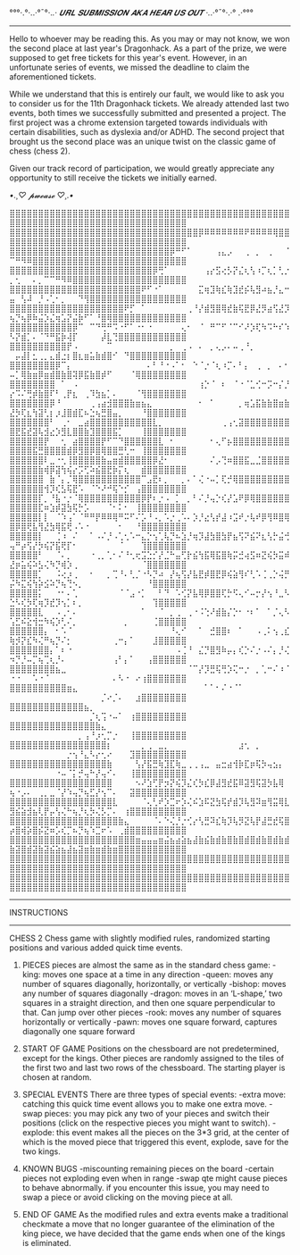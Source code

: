 # 
°°°·.°·..·°¯°·._.· 𝑼𝑹𝑳 𝑺𝑼𝑩𝑴𝑰𝑺𝑺𝑰𝑶𝑵 𝑨𝑲𝑨 𝑯𝑬𝑨𝑹 𝑼𝑺 𝑶𝑼𝑻 ·._.·°¯°·.·° .·°°°
______________________________________________________________________________
Hello to whoever may be reading this. As you may or may not know, we won the second place at last year's Dragonhack. As a part of the prize, we were supposed to get free tickets for this year's event. However, in an unfortunate series of events, we missed the deadline to claim the aforementioned tickets.

While we understand that this is entirely our fault, we would like to ask you to consider us for the 11th Dragonhack tickets. 
We already attended last two events, both times we successfully submitted and presented a project. The first project was a chrome extension targeted towards individuals with certain disabilities, such as dyslexia and/or ADHD. The second project that brought us the second place was an unique twist on the classic game of chess (chess 2).

Given our track record of participation, we would greatly appreciate any opportunity to still receive the tickets we initially earned.





*•.¸♡ 𝓹𝔀𝓮𝓪𝓼𝓮 ♡¸.•*

⣿⣿⣿⣿⣿⣿⣿⣿⣿⣿⣿⣿⣿⣿⣿⣿⣿⣿⣿⣿⣿⣿⣿⣿⣿⣿⣿⣿⣿⣿⣿⣿⣿⣿⣿⣿⣿⣿⣿⣿⣿⣿⣿⣿⣿⣿⣿⣿⣿⣿⣿⣿⣿⣿⣿⣿⣿⣿⣿⣿⣿⣿⣿⣿⣿⣿⣿⣿⣿⣿⣿⣿⣿⣿⣿⣿⣿⣿⣿⣿
⣿⣿⣿⣿⣿⣿⣿⣿⣿⣿⣿⣿⣿⣿⣿⣿⣿⣿⣿⣿⣿⣿⣿⣿⣿⣿⣿⣿⣿⣿⣿⣿⣿⡿⠿⠿⠿⠿⠿⠿⠿⠟⠿⠿⠿⠿⢿⣿⣿⣿⣿⣿⣿⣿⣿⣿⣿⣿⣿⣿⣿⣿⣿⣿⣿⣿⣿⣿⣿⣿⣿⣿⣿⣿⣿⣿⣿⣿⣿⣿
⣿⣿⣿⣿⣿⣿⣿⣿⣿⣿⣿⣿⣿⣿⣿⣿⣿⣿⣿⣿⣿⣿⣿⣿⣿⣿⣿⣿⡿⠛⠋⠁⠀⠀⠀⠀⢠⣄⡠⠀⠀⢀⠀⡀⠀⢀⠀⠀⠈⠉⠛⠻⠿⣿⣿⣿⣿⣿⣿⣿⣿⣿⣿⣿⣿⣿⣿⣿⣿⣿⣿⣿⣿⣿⣿⣿⣿⣿⣿⣿
⣿⣿⣿⣿⣿⣿⣿⣿⣿⣿⣿⣿⣿⣿⣿⣿⣿⣿⣿⣿⣿⣿⣿⣿⣿⡿⢛⠁⠀⠀⠀⠀⠀⠀⢠⡔⣫⢔⡣⡝⣌⢆⢣⠰⡉⢆⡁⢃⡐⡀⢂⠀⠀⠄⡀⠉⠉⠛⠻⠿⣿⣿⣿⣿⣿⣿⣿⣿⣿⣿⣿⣿⣿⣿⣿⣿⣿⣿⣿⣿
⣿⣿⣿⣿⣿⣿⣿⣿⣿⣿⣿⣿⣿⣿⣿⣿⣿⣿⣿⣿⣿⣿⣿⠟⠋⠐⠁⠀⠀⠀⠀⠀⠀⣍⢶⣹⢷⣎⢷⣹⣞⡮⢧⣻⠴⣦⡘⣄⠒⣤⠀⢣⠼⠀⡘⠠⢁⠂⡀⠀⠀⠙⢻⣿⣿⣿⣿⣿⣿⣿⣿⣿⣿⣿⣿⣿⣿⣿⣿⣿
⣿⣿⣿⣿⣿⣿⣿⣿⣿⣿⣿⣿⣿⣿⣿⣿⣿⣿⣿⣿⠟⡋⠀⠁⠀⠀⠀⠀⠀⠀⠀⢀⠘⡜⣾⣻⣿⢿⣞⣷⢯⣟⡿⣜⡻⣴⢫⣜⡹⢦⡙⢦⡿⠷⣬⡱⣌⢶⣡⡝⣬⡷⠋⠁⠘⣿⢿⣿⣿⣿⣿⣿⣿⣿⣿⣿⣿⣿⣿⣿
⣿⣿⣿⣿⣿⣿⣿⣿⣿⣿⣿⡿⠉⠀⠉⠙⢛⠛⠩⠐⠋⠁⠐⠂⠐⠀⠀⠀⠀⠀⢄⠂⠀⠈⠀⠛⠉⠋⠈⠉⠊⠜⡱⢏⠳⠩⠓⠎⠱⠣⡝⣾⡁⠄⠈⠙⠛⣯⡷⢼⡏⠀⠀⠀⠀⡼⣇⢙⣿⣿⣿⣿⣿⣿⣿⣿⣿⣿⣿⣿
⣿⣿⣿⣿⣿⣿⣿⣿⣿⣿⡟⠠⠀⠀⠀⠀⠀⠉⠀⠀⠀⠀⠀⠀⠀⠀⠀⠀⡀⠀⢀⠠⠀⠄⠀⡀⢄⡠⠄⠤⢀⠘⡀⠀⠀⠀⠀⠀⠀⠀⡤⣼⡇⣂⢀⡀⣄⣾⣐⡆⣿⣆⣶⣥⣷⣾⣿⠊⠀⠙⣿⣿⣿⣿⣿⣿⣿⣿⣿⣿
⣿⣿⣿⣿⣿⣿⣿⣿⡿⠉⡄⠀⠀⠀⠀⠀⠀⠀⠀⠀⠀⠀⠀⠀⠄⠃⠘⠐⠠⠁⠂⠀⠑⠈⡐⠈⢆⠰⡉⠄⠃⡄⠀⢀⠀⡀⠀⠄⠂⠤⡁⢿⣷⣶⡿⣶⣾⣿⣷⣿⢽⡿⣯⣷⣿⡾⠋⠀⠀⠀⠈⢿⣿⣿⣿⣿⣿⣿⣿⣿
⣿⣿⣿⣿⣿⣿⣿⣿⠀⠁⠀⠠⠀⠀⠀⠀⠀⠀⠀⠀⠀⠀⠀⠀⠀⠀⠀⠀⠀⠀⠀⠀⠀⢰⡑⠈⠀⠆⠀⠈⠐⠈⣁⢊⠒⡩⠒⡌⡘⡔⠩⠌⢛⡾⣷⣿⠏⠃⢀⡟⣆⠀⢀⠹⣳⣦⡁⠄⠀⠀⠀⠈⢻⣿⣿⣿⣿⣿⣿⣿
⣿⣿⣿⣿⣿⣿⣿⡿⠘⠀⠀⠀⠀⠀⢀⢠⣴⣺⣿⣿⣿⣷⣶⣦⣄⠀⠀⠀⠀⠀⠀⠀⠀⠂⠀⠁⠀⠀⠀⠀⡀⢶⣡⣯⣷⣷⣿⣶⣷⣜⡳⢏⣆⢳⣽⢃⡆⡰⣸⣿⣾⣏⠦⣑⢦⣛⣿⣤⡀⠀⠀⠀⠘⣿⣿⣿⣿⣿⣿⣿
⣿⣿⣿⣿⣿⣿⣿⠃⠀⢀⠂⠀⣀⣴⣿⣿⣿⣿⣿⣿⣿⣿⣿⣿⣿⣇⡀⠀⠀⠀⠀⠀⠀⠀⠀⠀⠀⢀⢠⢂⣽⣿⣿⣿⣿⣿⣿⣿⣿⣿⣟⣯⣞⣽⢧⣺⣔⡱⣻⣇⣿⣿⣷⣹⣿⣿⣿⣯⡁⠀⠀⠀⢸⣿⣿⣿⣿⣿⣿⣿
⣿⣿⣿⣿⣿⣿⡟⠀⠀⢂⠀⣴⣿⣿⣿⣿⡟⠋⠉⠙⣿⣿⣿⣿⣿⣿⣇⠀⠂⠀⠀⠀⠀⠀⠀⠂⢄⠋⡦⣿⣿⣿⣿⣿⣿⣿⣿⣿⣿⣿⣿⣿⣿⣯⣛⣿⣿⣿⣿⣾⡿⣻⣿⡿⣿⢿⣿⣿⣛⢃⠒⠀⢸⣿⣿⣿⣿⣿⣿⣿
⣿⣿⣿⣿⣿⣿⠇⣀⠐⢂⢸⣿⣿⣿⣿⣿⣷⣤⣶⣾⣿⣿⣿⣿⣿⡿⣜⠂⠀⠀⠀⠀⠀⠀⠀⠌⡠⢙⠶⣿⣿⣯⣀⣈⣿⣿⣿⣿⣿⣿⣿⣿⣿⣿⣷⢾⡿⣽⢳⢮⡔⡩⢋⠵⣮⣿⣟⡷⡍⢆⠀⠀⣾⣿⣿⣿⣿⣿⣿⣿
⣿⣿⣿⣿⣿⣿⠀⣷⠈⡄⡈⢿⣿⣿⣿⣿⣿⣿⣿⣿⣿⣿⣿⠉⣠⣟⠆⡀⠀⠀⡀⠄⠁⢌⠐⠤⡁⢏⡚⢿⣿⣿⣿⣿⣿⣿⣿⣿⣿⣿⣿⣿⣿⣿⣿⢺⡹⢎⣣⢯⣟⠡⠀⠈⠑⠜⠚⢯⠑⡊⠀⢠⣿⣿⣿⣿⣿⣿⣿⣿
⣿⣿⣿⣿⣿⡏⡀⠘⣧⠐⡐⠈⢿⣿⣿⣿⣿⣿⣿⣿⣿⣿⣿⡿⡟⠆⡐⠠⠀⡁⠀⡀⠃⠌⡘⢤⡑⢎⡜⣡⠟⡿⢿⣿⣿⣿⣿⣿⣿⣿⣿⣿⣿⣿⣏⠶⣱⡾⣽⣳⢯⡓⡡⠀⠀⠀⠈⠂⠅⠂⠀⢸⣿⣿⣿⣿⣿⣿⣿⣿
⣿⣿⣿⣿⣿⡇⡇⠀⠈⠱⢠⠁⠈⠛⠛⡟⠿⠿⢿⠛⠭⠋⠌⡡⠘⠠⡀⠡⡐⢀⠡⠄⡱⡘⣔⢣⡞⣼⠰⣩⠞⡐⢧⠞⡿⢻⠿⣿⢿⣿⡿⣿⢟⣧⢻⣜⣳⢿⣯⢟⠠⠡⠐⠀⠀⠀⠀⠀⠂⠀⠀⠘⣿⣿⣿⣿⣿⣿⣿⣿
⣿⣿⣿⣿⣿⡇⠀⠀⢈⠰⠀⠌⠀⠀⠁⠠⠌⡘⠠⢁⢂⠡⠒⣄⡑⢢⢁⢧⡙⠦⣱⡘⢶⡹⣼⣳⣿⣳⡟⣦⢫⠝⣮⠝⣆⢣⡓⣬⢚⢤⠛⡴⢫⡜⡳⢮⡝⣯⢟⡏⠂⠀⠀⠀⠀⠀⠀⠀⠈⠀⠀⠀⢹⣿⣿⣿⣿⣿⣿⣿
⣿⣿⣿⣿⣿⠃⠀⠀⠈⠄⡀⠀⠀⠀⠐⢀⡀⢁⠂⠌⠘⢂⢖⣩⣑⡊⡜⣈⠓⣤⢋⡗⣮⢳⣯⢿⣯⣿⢷⡭⣚⢴⣫⠶⣝⢮⡳⣭⠾⣜⡶⣥⢮⠵⣣⢌⠳⡙⢾⡱⢀⠀⠀⠀⠀⠀⠀⠀⠀⠀⠀⠀⠈⣿⣿⣿⣿⣿⣿⣿
⣿⣿⣿⣿⣿⡁⠀⠀⠨⢔⡰⢀⠀⠀⠂⠀⠀⡀⢉⠘⠄⢃⡈⠐⠣⡙⠴⠀⡜⢦⢫⡜⣧⣟⡾⣿⣟⡿⢮⣵⢻⠎⢃⠡⢈⢀⡑⢬⡛⡬⠳⣍⢮⢳⡵⣪⠵⡙⢦⢙⠢⡀⠀⠀⠀⠀⠀⠀⠀⠀⠀⠀⠀⠘⣿⣿⣿⣿⣿⣿
⣿⣿⣿⣿⣿⡅⠀⠀⠐⠂⠄⢁⠀⠀⠀⠀⠀⠀⠀⠈⠈⣠⠐⡁⠀⠀⠃⠙⠀⠡⢊⡝⣧⢿⡿⣿⣿⢏⡓⠫⢄⠊⠤⡒⡜⢢⠘⣀⠣⣑⠣⢎⡳⢏⢶⡹⣞⡹⢢⡁⠆⡀⠀⠀⠀⠀⠀⠀⠀⠀⠀⠀⠀⠀⢹⣿⣿⣿⣿⣿
⣿⣿⣿⣿⣿⣇⠀⠀⠠⢀⠂⠄⠀⠀⠀⠀⠀⠀⠀⠀⠀⠀⠀⠁⠀⠀⠈⠀⡀⢀⠀⢀⠐⠨⢑⠜⣾⣷⡌⡑⠂⠐⠆⠁⠀⠁⡈⢄⠣⢡⣋⠮⣕⢺⣒⠳⢮⡱⢃⠌⡀⠀⠀⠀⠀⠀⠀⠀⠀⡀⠀⠀⠀⠀⢈⣿⣿⣿⣿⣿
⣿⣿⣿⣿⣿⣿⡄⠀⠂⠡⠈⠀⠀⠀⠀⠀⠀⠀⠀⠀⠀⠀⠀⠀⠀⠀⠀⠀⠘⢄⠊⠀⠀⠁⠀⣚⣿⣿⠆⠀⠁⠀⠀⠠⢀⠅⢢⢀⣎⢷⡺⡝⣎⠳⢌⠛⢦⡙⠌⡂⠀⠀⠀⠀⠀⠀⠀⢀⠒⡄⠁⠀⠀⠀⣸⣿⣿⣿⣿⣿
⣿⣿⣿⣿⣿⣿⣿⡄⠁⠆⠐⠀⠀⠀⠀⠀⠀⠀⠀⠀⠀⠀⠀⠀⠀⠀⠀⠀⠀⠠⢈⠘⠀⣌⡙⣿⣻⠷⡤⡄⢎⡑⠌⡐⠠⠌⡄⡘⢌⠲⡙⡘⠤⡉⢦⢉⢆⡘⠄⠀⠀⠀⠀⠀⠀⠀⠀⢠⠃⡄⠁⠀⠀⢠⣿⣿⣿⣿⣿⣿
⣿⣿⣿⣿⣿⣿⣿⣿⣦⣀⠀⠀⠀⠀⠀⠀⠀⠀⠀⠀⠀⠀⠀⠀⠀⠀⠀⠀⠀⠀⠀⠈⠉⡜⡹⣛⢯⢛⡱⢍⠒⡐⠀⡀⢁⠒⠌⠰⠈⠐⠐⠀⠀⠡⠐⠈⠀⠀⠀⠀⠀⠀⠀⠀⠀⠀⠀⠄⠣⠐⠀⠔⢰⣿⣿⣿⣿⣿⣿⣿
⣿⣿⣿⣿⣿⣿⣿⣿⣿⣿⣶⣄⠀⠀⠀⠀⠀⠀⠀⠀⠀⠀⠀⠀⠀⠀⠀⠀⠀⠀⠀⠀⠀⠀⠁⠁⠂⠌⠐⠈⠁⠀⠀⠀⠀⠀⠀⠀⠀⠀⠀⠀⠀⠀⠀⠀⠀⠀⠀⠀⠀⠀⠀⠀⠀⡈⠔⡈⠄⠀⠀⣰⣿⣿⣿⣿⣿⣿⣿⣿
⣿⣿⣿⣿⣿⣿⣿⣿⣿⣿⣿⣿⣿⣦⡀⠀⠀⠀⠀⠀⠀⠀⠀⠀⠀⠀⠀⠀⠀⠀⠀⠀⠀⠀⠀⠀⠀⠀⠀⠀⠀⠀⠀⠀⠀⠀⠀⠀⠀⠀⠀⠀⠀⠀⠀⠀⠀⠀⠀⠀⠀⠀⠀⡈⢆⢩⠐⠤⠁⠀⢰⣿⣿⣿⣿⣿⣿⣿⣿⣿
⣿⣿⣿⣿⣿⣿⣿⣿⣿⣿⣿⣿⣿⣿⣿⣷⣄⠀⠀⠀⠀⠀⠀⠀⠀⠀⠀⠀⠀⠀⠀⠀⠀⠀⠀⠀⠀⠀⠀⠀⠀⠀⠀⠀⠀⠀⠀⠀⠀⠀⠀⠀⠀⠀⠀⠀⠀⠀⠀⠀⠀⡀⢠⠘⡰⢂⡉⡐⠀⠀⢸⣿⣿⣿⣿⣿⣿⣿⣿⣿
⣿⣿⣿⣿⣿⣿⣿⣿⣿⣿⣿⣿⣿⣿⣿⣿⣿⡆⠀⠀⠀⠀⠀⡀⢀⠀⣀⡀⠀⠀⠀⠀⠀⠀⠀⠀⠀⠀⠀⠀⣰⢂⠀⡀⠀⠀⠀⠀⠀⠀⠀⠀⠀⠀⠀⠀⠀⠀⠀⡐⢢⠘⣄⠣⡔⢂⠔⠀⠀⠀⣹⣿⣿⣿⣿⣿⣿⣿⣿⣿
⣿⣿⣿⣿⣿⣿⣿⣿⣿⣿⣿⣿⣿⣿⣿⣿⣿⣷⠀⠀⠀⠀⢣⡜⣯⣛⢷⣹⣏⢷⣀⢀⢀⢠⣀⠀⣤⣒⣴⢺⡷⣏⡶⢯⡳⢤⣢⡄⠀⠀⠀⠀⠀⠀⠀⠀⠀⠐⠤⠈⡅⡚⢤⠓⡜⢤⠊⠄⠀⠀⢸⣿⣿⣿⣿⣿⣿⣿⣿⣿
⣿⣿⣿⣿⣿⣿⣿⣿⣿⣿⣿⣿⣿⣿⣿⣿⣿⣿⠀⠀⠀⠀⠢⠜⣱⢋⡟⡲⡝⢮⡹⣌⢎⡳⣎⡿⣼⣻⣞⣯⠿⣽⣻⢯⣽⡳⣧⢿⠀⢦⠐⡠⠄⠀⢀⡀⣀⠈⡜⠱⢤⡙⢦⣋⡜⢢⠉⠄⠀⠀⣽⣿⣿⣿⣿⣿⣿⣿⣿⣿
⣿⣿⣿⣿⣿⣿⣿⣿⣿⣿⣿⣿⣿⣿⣿⣿⣿⣿⣇⠀⠀⠀⠀⠈⢄⢃⠞⡱⣉⠖⡱⢌⠮⣱⠯⣝⣳⢯⡞⣾⡹⢧⣻⠽⣶⢻⣭⢿⣇⣻⣮⣵⣺⣦⢇⡟⡤⢣⢌⠓⢦⡘⢆⡳⢌⡣⡉⠄⠀⢰⣿⣿⣿⣿⣿⣿⣿⣿⣿⣿
⣿⣿⣿⣿⣿⣿⣿⣿⣿⣿⣿⣿⣿⣿⣿⣿⣿⣿⣿⣷⣄⠀⠀⠀⠀⠈⠄⠑⢌⡘⡐⢊⡔⢣⣛⠽⣎⢷⡹⢧⡻⣝⢧⡟⣼⣛⣞⢯⣿⡴⣿⢾⡵⣿⡮⣝⠶⡡⢎⡉⠦⡙⢦⠱⣉⠖⠡⠀⢀⣾⣿⣿⣿⣿⣿⣿⣿⣿⣿⣿
⣿⣿⣿⣿⣿⣿⣿⣿⣿⣿⣿⣿⣿⣿⣿⣿⣿⣿⣿⣿⣿⣿⣶⣤⣤⣤⣶⣬⣦⣴⣵⣦⣼⣷⣮⣷⣾⣷⣿⣷⣿⣾⣿⣾⣷⣿⣾⣷⣾⣷⣽⣿⣾⣽⣷⣽⣮⣵⣦⣼⣦⣽⣶⣷⣶⣾⣷⣶⣿⣿⣿⣿⣿⣿⣿⣿⣿⣿⣿⣿
⣿⣿⣿⣿⣿⣿⣿⣿⣿⣿⣿⣿⣿⣿⣿⣿⣿⣿⣿⣿⣿⣿⣿⣿⣿⣿⣿⣿⣿⣿⣿⣿⣿⣿⣿⣿⣿⣿⣿⣿⣿⣿⣿⣿⣿⣿⣿⣿⣿⣿⣿⣿⣿⣿⣿⣿⣿⣿⣿⣿⣿⣿⣿⣿⣿⣿⣿⣿⣿⣿⣿⣿⣿⣿⣿⣿⣿⣿⣿⣿
⣿⣿⣿⣿⣿⣿⣿⣿⣿⣿⣿⣿⣿⣿⣿⣿⣿⣿⣿⣿⣿⣿⣿⣿⣿⣿⣿⣿⣿⣿⣿⣿⣿⣿⣿⣿⣿⣿⣿⣿⣿⣿⣿⣿⣿⣿⣿⣿⣿⣿⣿⣿⣿⣿⣿⣿⣿⣿⣿⣿⣿⣿⣿⣿⣿⣿⣿⣿⣿⣿⣿⣿⣿⣿⣿⣿⣿⣿⣿⣿



__________________________________________________________________________________________________________
INSTRUCTIONS
__________________________________________________________________________________________________________
CHESS 2
Chess game with slightly modified rules, randomized starting positions and various added quick time events.

1) PIECES
pieces are almost the same as in the standard chess game:
-king: moves one space at a time in any direction
-queen: moves any number of squares diagonally, horizontally, or vertically
-bishop: moves any number of squares diagonally
-dragon: moves in an ‘L-shape,’ two squares in a straight direction, and then one square perpendicular to that. Can jump over other pieces
-rook: moves any number of squares horizontally or vertically
-pawn: moves one square forward, captures diagonally one square forward
  
2) START OF GAME
Positions on the chessboard are not predetermined, except for the kings. Other pieces are randomly assigned to the tiles of the first two and last two rows of the chessboard.
The starting player is chosen at random.

3) SPECIAL EVENTS
There are three types of special events:
-extra move: catching this quick time event allows you to make one extra move.
-swap pieces: you may pick any two of your pieces and switch their positions (click on the respective pieces you might want to switch).
-explode: this event makes all the pieces on the 3*3 grid, at the center of which is the moved piece that triggered this event, explode, save for the two kings.

4) KNOWN BUGS
-miscounting remaining pieces on the board
-certain pieces not exploding even when in range
-swap qte might cause pieces to behave abnormally. if you encounter this issue, you may need to swap a piece or avoid clicking on the moving piece at all.

5) END OF GAME
As the modified rules and extra events make a traditional checkmate a move that no longer guarantee of the elimination of the king piece, we have decided that the game ends when one of the kings is eliminated.
